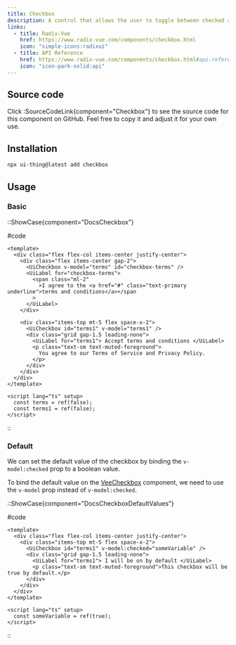 ```yaml
---
title: Checkbox
description: A control that allows the user to toggle between checked and not checked.
links:
  - title: Radix-Vue
    href: https://www.radix-vue.com/components/checkbox.html
    icon: "simple-icons:radixui"
  - title: API Reference
    href: https://www.radix-vue.com/components/checkbox.html#api-reference
    icon: "icon-park-solid:api"
---
```


## Source code

Click :SourceCodeLink{component="Checkbox"} to see the source code for this component on GitHub. Feel free to copy it and adjust it for your own use.

## Installation

```bash
npx ui-thing@latest add checkbox
```

## Usage

### Basic

::ShowCase{component="DocsCheckbox"}

#code

```vue [DocsCheckbox.vue]
<template>
  <div class="flex flex-col items-center justify-center">
    <div class="flex items-center gap-2">
      <UiCheckbox v-model="terms" id="checkbox-terms" />
      <UiLabel for="checkbox-terms">
        <span class="ml-2"
          >I agree to the <a href="#" class="text-primary underline">terms and conditions</a></span
        >
      </UiLabel>
    </div>

    <div class="items-top mt-5 flex space-x-2">
      <UiCheckbox id="terms1" v-model="terms1" />
      <div class="grid gap-1.5 leading-none">
        <UiLabel for="terms1"> Accept terms and conditions </UiLabel>
        <p class="text-sm text-muted-foreground">
          You agree to our Terms of Service and Privacy Policy.
        </p>
      </div>
    </div>
  </div>
</template>

<script lang="ts" setup>
  const terms = ref(false);
  const terms1 = ref(false);
</script>
```

::

### Default

We can set the default value of the checkbox by binding the `v-model:checked` prop to a boolean value.

To bind the default value on the [VeeCheckbox](/forms/veecheckbox) component, we need to use the `v-model` prop instead of `v-model:checked`.

::ShowCase{component="DocsCheckboxDefaultValues"}

#code

```vue [DocsCheckboxDefaultValues.vue]
<template>
  <div class="flex flex-col items-center justify-center">
    <div class="items-top mt-5 flex space-x-2">
      <UiCheckbox id="terms1" v-model:checked="someVariable" />
      <div class="grid gap-1.5 leading-none">
        <UiLabel for="terms1"> I will be on by default </UiLabel>
        <p class="text-sm text-muted-foreground">This checkbox will be true by default.</p>
      </div>
    </div>
  </div>
</template>

<script lang="ts" setup>
  const someVariable = ref(true);
</script>
```

::
